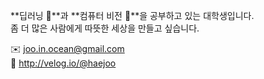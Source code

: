 **딥러닝 🤖**과 **컴퓨터 비전 👀**을 공부하고 있는 대학생입니다.  
좀 더 많은 사람에게 따뜻한 세상을 만들고 싶습니다.


✉️ joo.in.ocean@gmail.com  
🔗 http://velog.io/@haejoo


<!--
**HyeOn-62/HyeOn-62** is a ✨ _special_ ✨ repository because its `README.md` (this file) appears on your GitHub profile.

Here are some ideas to get you started:

- 🔭 I’m currently working on ...
- 🌱 I’m currently learning ...
- 👯 I’m looking to collaborate on ...
- 🤔 I’m looking for help with ...
- 💬 Ask me about ...
- 📫 How to reach me: ...
- 😄 Pronouns: ...
- ⚡ Fun fact: ...
-->
